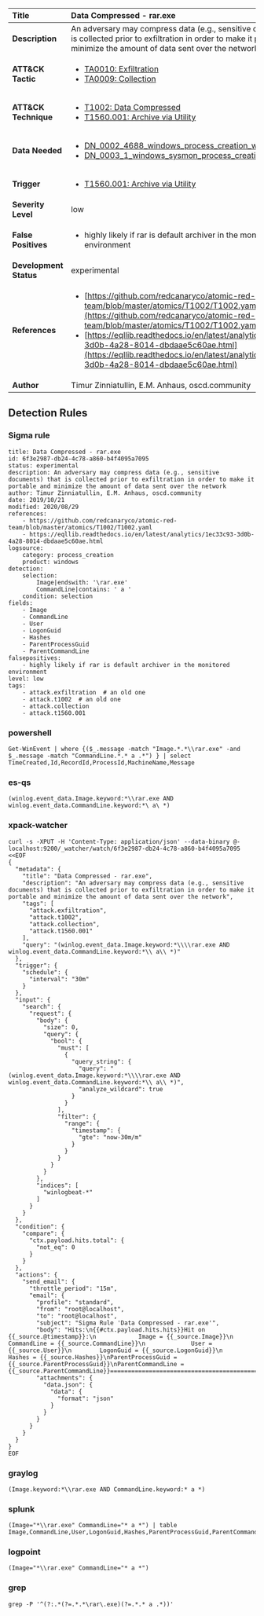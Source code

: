 | Title                    | Data Compressed - rar.exe       |
|:-------------------------|:------------------|
| **Description**          | An adversary may compress data (e.g., sensitive documents) that is collected prior to exfiltration in order to make it portable and minimize the amount of data sent over the network |
| **ATT&amp;CK Tactic**    |  <ul><li>[TA0010: Exfiltration](https://attack.mitre.org/tactics/TA0010)</li><li>[TA0009: Collection](https://attack.mitre.org/tactics/TA0009)</li></ul>  |
| **ATT&amp;CK Technique** | <ul><li>[T1002: Data Compressed](https://attack.mitre.org/techniques/T1002)</li><li>[T1560.001: Archive via Utility](https://attack.mitre.org/techniques/T1560/001)</li></ul>  |
| **Data Needed**          | <ul><li>[DN_0002_4688_windows_process_creation_with_commandline](../Data_Needed/DN_0002_4688_windows_process_creation_with_commandline.md)</li><li>[DN_0003_1_windows_sysmon_process_creation](../Data_Needed/DN_0003_1_windows_sysmon_process_creation.md)</li></ul>  |
| **Trigger**              | <ul><li>[T1560.001: Archive via Utility](../Triggers/T1560.001.md)</li></ul>  |
| **Severity Level**       | low |
| **False Positives**      | <ul><li>highly likely if rar is default archiver in the monitored environment</li></ul>  |
| **Development Status**   | experimental |
| **References**           | <ul><li>[https://github.com/redcanaryco/atomic-red-team/blob/master/atomics/T1002/T1002.yaml](https://github.com/redcanaryco/atomic-red-team/blob/master/atomics/T1002/T1002.yaml)</li><li>[https://eqllib.readthedocs.io/en/latest/analytics/1ec33c93-3d0b-4a28-8014-dbdaae5c60ae.html](https://eqllib.readthedocs.io/en/latest/analytics/1ec33c93-3d0b-4a28-8014-dbdaae5c60ae.html)</li></ul>  |
| **Author**               | Timur Zinniatullin, E.M. Anhaus, oscd.community |


## Detection Rules

### Sigma rule

```
title: Data Compressed - rar.exe
id: 6f3e2987-db24-4c78-a860-b4f4095a7095
status: experimental
description: An adversary may compress data (e.g., sensitive documents) that is collected prior to exfiltration in order to make it portable and minimize the amount of data sent over the network
author: Timur Zinniatullin, E.M. Anhaus, oscd.community
date: 2019/10/21
modified: 2020/08/29
references:
    - https://github.com/redcanaryco/atomic-red-team/blob/master/atomics/T1002/T1002.yaml
    - https://eqllib.readthedocs.io/en/latest/analytics/1ec33c93-3d0b-4a28-8014-dbdaae5c60ae.html
logsource:
    category: process_creation
    product: windows
detection:
    selection:
        Image|endswith: '\rar.exe'
        CommandLine|contains: ' a '
    condition: selection
fields:
    - Image
    - CommandLine
    - User
    - LogonGuid
    - Hashes
    - ParentProcessGuid
    - ParentCommandLine
falsepositives:
    - highly likely if rar is default archiver in the monitored environment
level: low
tags:
    - attack.exfiltration  # an old one
    - attack.t1002  # an old one
    - attack.collection
    - attack.t1560.001

```





### powershell
    
```
Get-WinEvent | where {($_.message -match "Image.*.*\\rar.exe" -and $_.message -match "CommandLine.*.* a .*") } | select TimeCreated,Id,RecordId,ProcessId,MachineName,Message
```


### es-qs
    
```
(winlog.event_data.Image.keyword:*\\rar.exe AND winlog.event_data.CommandLine.keyword:*\ a\ *)
```


### xpack-watcher
    
```
curl -s -XPUT -H 'Content-Type: application/json' --data-binary @- localhost:9200/_watcher/watch/6f3e2987-db24-4c78-a860-b4f4095a7095 <<EOF
{
  "metadata": {
    "title": "Data Compressed - rar.exe",
    "description": "An adversary may compress data (e.g., sensitive documents) that is collected prior to exfiltration in order to make it portable and minimize the amount of data sent over the network",
    "tags": [
      "attack.exfiltration",
      "attack.t1002",
      "attack.collection",
      "attack.t1560.001"
    ],
    "query": "(winlog.event_data.Image.keyword:*\\\\rar.exe AND winlog.event_data.CommandLine.keyword:*\\ a\\ *)"
  },
  "trigger": {
    "schedule": {
      "interval": "30m"
    }
  },
  "input": {
    "search": {
      "request": {
        "body": {
          "size": 0,
          "query": {
            "bool": {
              "must": [
                {
                  "query_string": {
                    "query": "(winlog.event_data.Image.keyword:*\\\\rar.exe AND winlog.event_data.CommandLine.keyword:*\\ a\\ *)",
                    "analyze_wildcard": true
                  }
                }
              ],
              "filter": {
                "range": {
                  "timestamp": {
                    "gte": "now-30m/m"
                  }
                }
              }
            }
          }
        },
        "indices": [
          "winlogbeat-*"
        ]
      }
    }
  },
  "condition": {
    "compare": {
      "ctx.payload.hits.total": {
        "not_eq": 0
      }
    }
  },
  "actions": {
    "send_email": {
      "throttle_period": "15m",
      "email": {
        "profile": "standard",
        "from": "root@localhost",
        "to": "root@localhost",
        "subject": "Sigma Rule 'Data Compressed - rar.exe'",
        "body": "Hits:\n{{#ctx.payload.hits.hits}}Hit on {{_source.@timestamp}}:\n            Image = {{_source.Image}}\n      CommandLine = {{_source.CommandLine}}\n             User = {{_source.User}}\n        LogonGuid = {{_source.LogonGuid}}\n           Hashes = {{_source.Hashes}}\nParentProcessGuid = {{_source.ParentProcessGuid}}\nParentCommandLine = {{_source.ParentCommandLine}}================================================================================\n{{/ctx.payload.hits.hits}}",
        "attachments": {
          "data.json": {
            "data": {
              "format": "json"
            }
          }
        }
      }
    }
  }
}
EOF

```


### graylog
    
```
(Image.keyword:*\\rar.exe AND CommandLine.keyword:* a *)
```


### splunk
    
```
(Image="*\\rar.exe" CommandLine="* a *") | table Image,CommandLine,User,LogonGuid,Hashes,ParentProcessGuid,ParentCommandLine
```


### logpoint
    
```
(Image="*\\rar.exe" CommandLine="* a *")
```


### grep
    
```
grep -P '^(?:.*(?=.*.*\rar\.exe)(?=.*.* a .*))'
```



